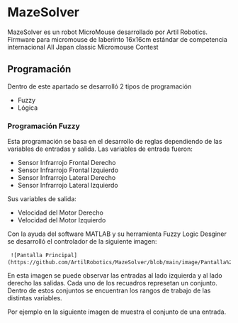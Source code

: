 # MazeSolver
MazeSolver es un robot MicroMouse desarrollado por Artil Robotics. Firmware para micromouse de laberinto 16x16cm estándar de competencia internacional All Japan classic Micromouse Contest

## Programación
Dentro de este apartado se desarrolló 2 tipos de programación
- Fuzzy
- Lógica

### Programación Fuzzy
Esta programación se basa en el desarrollo de reglas dependiendo de las variables de entradas y salida.
Las variables de entrada fueron:
- Sensor Infrarrojo Frontal Derecho 
- Sensor Infrarrojo Frontal Izquierdo
- Sensor Infrarrojo Lateral Derecho 
- Sensor Infrarrojo Lateral Izquierdo

Sus variables de salida:
- Velocidad del Motor Derecho
- Velocidad del Motor Izquierdo

Con la ayuda del software MATLAB y su herramienta Fuzzy Logic Desginer se desarrolló el controlador de la siguiente imagen:

     ![Pantalla Principal](https://github.com/ArtilRobotics/MazeSolver/blob/main/image/Pantalla%20Principal%20Fuzzy%20Logic%20Designer.png)

En esta imagen se puede observar las entradas al lado izquierda y al lado derecho las salidas. Cada uno de los recuadros represetan un conjunto. Dentro de estos conjuntos se encuentran los rangos de trabajo de las distintas variables.

Por ejemplo en la siguiente imagen de muestra el conjunto de una entrada.

